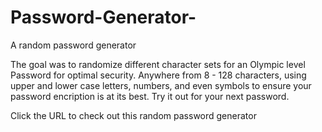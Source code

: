 # Password-Generator-
A random password generator 

The goal was to randomize different character sets for an Olympic level Password for optimal security.
Anywhere from 8 - 128 characters, using upper and lower case letters, numbers, and even symbols to ensure your password encription is at its best.
Try it out for your next password. 


Click the URL to check out this random password generator 


